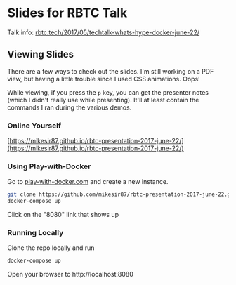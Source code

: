 # Slides for RBTC Talk

Talk info: [rbtc.tech/2017/05/techtalk-whats-hype-docker-june-22/](https://rbtc.tech/2017/05/techtalk-whats-hype-docker-june-22/)

## Viewing Slides

There are a few ways to check out the slides.  I'm still working on a PDF view, but having a little trouble since I used CSS animations.  Oops!

While viewing, if you press the `p` key, you can get the presenter notes (which I didn't really use while presenting).  It'll at least contain the commands I ran during the various demos.

### Online Yourself

[https://mikesir87.github.io/rbtc-presentation-2017-june-22/](https://mikesir87.github.io/rbtc-presentation-2017-june-22/)


### Using Play-with-Docker

Go to [play-with-docker.com](http://play-with-docker.com) and create a new instance.

```bash
git clone https://github.com/mikesir87/rbtc-presentation-2017-june-22.git
docker-compose up
```

Click on the "8080" link that shows up


### Running Locally

Clone the repo locally and run

```bash
docker-compose up
```

Open your browser to http://localhost:8080

